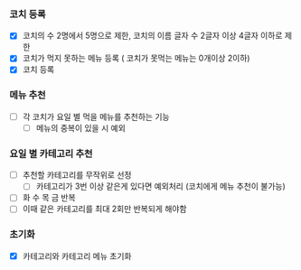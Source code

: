 ### 코치 등록

- [x]  코치의 수 2명에서 5명으로 제한, 코치의 이름 글자 수 2글자 이상 4글자 이하로 제한
- [x]  코치가 먹지 못하는 메뉴 등록 ( 코치가 못먹는 메뉴는 0개이상 2이하)
- [x]  코치 등록

### 메뉴 추천

- [ ]  각 코치가 요일 별 먹을 메뉴를 추천하는 기능
    - [ ]  메뉴의 중복이 있을 시 예외

### 요일 별 카테고리 추천

- [ ]  추천할 카테고리를 무작위로 선정
    - [ ]  카테고리가 3번 이상 같은게 있다면 예외처리 (코치에게 메뉴 추천이 불가능)
- [ ]  화 수 목 금 반복
- [ ]  이때 같은 카테고리를 최대 2회만 반복되게 해야함

### 초기화

- [x]  카테고리와 카테고리 메뉴 초기화